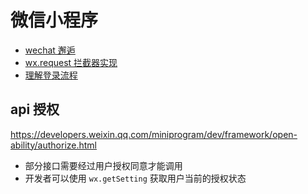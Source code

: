 # 微信小程序

- [wechat 邂逅](./00_wechat%20邂逅.md)
- [wx.request 拦截器实现](./01_wx.request%20拦截器实现.md)
- [理解登录流程](./02_理解登录流程.md)

## api 授权

https://developers.weixin.qq.com/miniprogram/dev/framework/open-ability/authorize.html

- 部分接口需要经过用户授权同意才能调用
- 开发者可以使用 `wx.getSetting` 获取用户当前的授权状态
